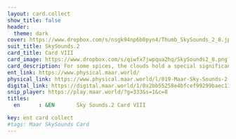 ```yaml
---
layout: card.collect
show_title: false
header:
  theme: dark
cover: https://www.dropbox.com/s/nsgk94np6b0pyn4/Thumb_SkySounds_2_8.jpg?raw=1
suit_title: SkySounds.2
card_title: Card VIII
card_image: https://www.dropbox.com/s/qiwfx7jwpqua2hq/SkySounds2_8.png?raw=1
card_description: For some spices, the clouds hold a special significance. They are not just a visual spectacle, but also a physical sensation. To feel the tension in the clouds is to connect with the energy of the sky, to sense the electricity and potential of a coming storm. It is a reminder that the natural world is not just something to be observed, but something to be experienced. To touch the clouds is to connect with the raw power of the sky, to feel the force that shapes the land and the weather. It is to recognize that the natural world is not just something to be appreciated, but also something to be revered, for it holds the power to shape our world and our lives.
ent_link: https://www.physical.maar.world/
physical_link: https://www.physical.maar.world/l/019-Maar-Sky-Sounds-2-Card-VIII
digital_link: https://digital.maar.world/1/0x2bb55258e4bfcef99299baec1188b80a75fa2d48/19
snip_player: https://play.maar.world/?g=333&s=1&c=8
titles:
  en      : &EN       Sky Sounds.2 Card VIII

key: ent card collect
#tags: Maar SkySounds Card
---
```

